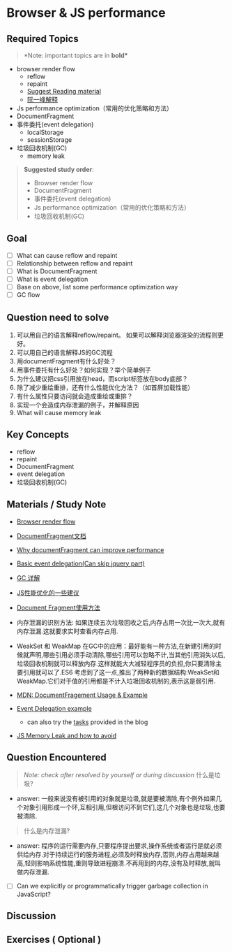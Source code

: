 # **Browser & JS performance**

## **Required Topics**

> \*Note: important topics are in **bold\***

- browser render flow
  - reflow
  - repaint
  - [Suggest Reading material](https://www.html5rocks.com/zh/tutorials/internals/howbrowserswork/)
  - [阮一峰解释](https://www.ruanyifeng.com/blog/2015/09/web-page-performance-in-depth.html)
- Js performance optimization（常用的优化策略和方法）
- DocumentFragment
- 事件委托(event delegation)
  - localStorage
  - sessionStorage
- 垃圾回收机制(GC)
  - memory leak

> **Suggested study order**:
>
> - Browser render flow
> - DocumentFragment
> - 事件委托(event delegation)
> - Js performance optimization（常用的优化策略和方法）
> - 垃圾回收机制(GC)

## **Goal**

- [ ] What can cause reflow and repaint
- [ ] Relationship between reflow and repaint
- [ ] What is DocumentFragment
- [ ] What is event delegation
- [ ] Base on above, list some performance optimization way
- [ ] GC flow

## **Question need to solve**
1. 可以用自己的语言解释reflow/repaint。 如果可以解释浏览器渲染的流程则更好。
2. 可以用自己的语言解释JS的GC流程
3. 用documentFragment有什么好处？
4. 用事件委托有什么好处？如何实现？举个简单例子
5. 为什么建议把css引用放在head，而script标签放在body底部？
6. 除了减少重绘重排，还有什么性能优化方法？（如首屏加载性能）
7. 有什么属性只要访问就会造成重绘或重排？ 
8. 实现一个会造成内存泄漏的例子，并解释原因
9. What will cause memory leak


## **Key Concepts**

- reflow
- repaint
- DocumentFragment
- event delegation
- 垃圾回收机制(GC)

## **Materials / Study Note**

- [Browser render flow](https://juejin.im/post/5a8e242c5188257a6b060000)
- [DocumentFragment文档](https://developer.mozilla.org/zh-CN/docs/Web/API/DocumentFragment)
- [Why documentFragment can improve performance](https://blog.csdn.net/aitangyong/article/details/50351400)
- [Basic event delegation(Can skip jquery part)](https://zhuanlan.zhihu.com/p/26536815)
- [GC 详解](https://juejin.im/post/5b684f30f265da0f9f4e87cf)
- [JS性能优化的一些建议](https://www.jianshu.com/p/903f081176bf)
- [Document Fragment使用方法](https://blog.csdn.net/Allenyhy/article/details/82903121)
- 内存泄漏的识别方法: 如果连续五次垃圾回收之后,内存占用一次比一次大,就有内存泄漏.这就要求实时查看内存占用.
- WeakSet 和 WeakMap 在GC中的应用：最好能有一种方法,在新建引用的时候就声明,哪些引用必须手动清除,哪些引用可以忽略不计,当其他引用消失以后,垃圾回收机制就可以释放内存.这样就能大大减轻程序员的负担,你只要清除主要引用就可以了.ES6 考虑到了这一点,推出了两种新的数据结构:WeakSet和 WeakMap.它们对于值的引用都是不计入垃圾回收机制的,表示这是弱引用.
- [MDN: DocumentFragement Usage & Example](https://developer.mozilla.org/en-US/docs/Web/API/DocumentFragment#Usage_notes)

- [Event Delegation example](https://javascript.info/event-delegation#delegation-example-actions-in-markup)
  - can also try the [tasks](https://javascript.info/event-delegation#tasks) provided in the blog

- [JS Memory Leak and how to avoid](https://auth0.com/blog/four-types-of-leaks-in-your-javascript-code-and-how-to-get-rid-of-them/)
## **Question Encountered**

> _Note: check after resolved by yourself or during discussion_
> 什么是垃圾?
- answer: 一般来说没有被引用的对象就是垃圾,就是要被清除,有个例外如果几个对象引用形成一个环,互相引用,但根访问不到它们,这几个对象也是垃圾,也要被清除.

> 什么是内存泄漏?
- answer: 程序的运行需要内存,只要程序提出要求,操作系统或者运行是就必须供给内存.对于持续运行的服务进程,必须及时释放内存,否则,内存占用越来越高,轻则影响系统性能,重则导致进程崩溃.不再用到的内存,没有及时释放,就叫做内存泄漏.
- [ ] Can we explicitly or programmatically trigger garbage collection in JavaScript?

## **Discussion**

## **Exercises** ( Optional )
